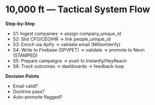 # 10,000 ft — Tactical System Flow

**Step-by-Step**
- S1: Ingest companies → assign company_unique_id
- S2: Slot CFO/CEO/HR → link people_unique_id
- S3: Enrich via Apify → validate email (MillionVerify)
- S4: Write to Firebase (SPVPET) → validate → promote to Neon (STAMPED)
- S5: Prepare campaigns → push to Instantly/HeyReach
- S6: Track outcomes → dashboards → feedback loop

**Decision Points**
- Email valid?
- Doctrine pass?
- Auto-promote flagged?